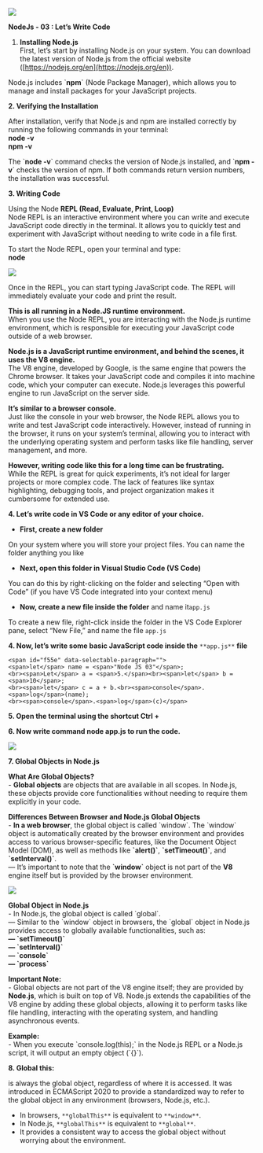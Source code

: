 ![](https://miro.medium.com/v2/resize:fit:875/1*AjqYUQHi2RkP7cFacapiDw.jpeg)

**NodeJs - 03 : Let’s Write Code**

1.  **Installing Node.js**  
    First, let’s start by installing Node.js on your system. You can download the latest version of Node.js from the official website ([https://nodejs.org/en](https://nodejs.org/en)).

Node.js includes \`**npm**\` (Node Package Manager), which allows you to manage and install packages for your JavaScript projects.

**2\. Verifying the Installation**

After installation, verify that Node.js and npm are installed correctly by running the following commands in your terminal:  
**node -v  
npm -v**

The \`**node -v**\` command checks the version of Node.js installed, and \`**npm -v**\` checks the version of npm. If both commands return version numbers, the installation was successful.

**3\. Writing Code**

Using the Node **REPL (Read, Evaluate, Print, Loop)**  
Node REPL is an interactive environment where you can write and execute JavaScript code directly in the terminal. It allows you to quickly test and experiment with JavaScript without needing to write code in a file first.

To start the Node REPL, open your terminal and type:  
**node**

![](https://miro.medium.com/v2/resize:fit:875/1*Q43g1eclPJdgeNbkxNoadg.jpeg)

Once in the REPL, you can start typing JavaScript code. The REPL will immediately evaluate your code and print the result.

**This is all running in a Node.JS runtime environment.**  
When you use the Node REPL, you are interacting with the Node.js runtime environment, which is responsible for executing your JavaScript code outside of a web browser.

**Node.js is a JavaScript runtime environment, and behind the scenes, it uses the V8 engine.**  
The V8 engine, developed by Google, is the same engine that powers the Chrome browser. It takes your JavaScript code and compiles it into machine code, which your computer can execute. Node.js leverages this powerful engine to run JavaScript on the server side.

**It’s similar to a browser console.**  
Just like the console in your web browser, the Node REPL allows you to write and test JavaScript code interactively. However, instead of running in the browser, it runs on your system’s terminal, allowing you to interact with the underlying operating system and perform tasks like file handling, server management, and more.

**However, writing code like this for a long time can be frustrating.**  
While the REPL is great for quick experiments, it’s not ideal for larger projects or more complex code. The lack of features like syntax highlighting, debugging tools, and project organization makes it cumbersome for extended use.

**4\. Let’s write code in VS Code or any editor of your choice.**

-   **First, create a new folder**

On your system where you will store your project files. You can name the folder anything you like

-   **Next, open this folder in Visual Studio Code (VS Code)**

You can do this by right-clicking on the folder and selecting “Open with Code” (if you have VS Code integrated into your context menu)

-   **Now, create a new file inside the folder** and name it`app.js`

To create a new file, right-click inside the folder in the VS Code Explorer pane, select “New File,” and name the file `app.js`

**4\. Now, let’s write some basic JavaScript code inside the** `**app.js**` **file**

```
<span id="f55e" data-selectable-paragraph="">
<span>let</span> name = <span>"Node JS 03"</span>;
<br><span>Let</span> a = <span>5.</span><br><span>let</span> b = <span>10</span>;
<br><span>let</span> c = a + b.<br><span>console</span>.<span>log</span>(name);
<br><span>console</span>.<span>log</span>(c)</span>

```

**5\. Open the terminal using the shortcut Ctrl +**

**6\. Now write command node app.js to run the code.**

![](https://miro.medium.com/v2/resize:fit:875/1*ONwyz9lwITAetgi6gbmLfQ.jpeg)

**7\. Global Objects in Node.js**

**What Are Global Objects?**  
\- **Global objects** are objects that are available in all scopes. In Node.js, these objects provide core functionalities without needing to require them explicitly in your code.

**Differences Between Browser and Node.js Global Objects**  
\- **In a web browser**, the global object is called \`window\`. The \`window\` object is automatically created by the browser environment and provides access to various browser-specific features, like the Document Object Model (DOM), as well as methods like **\`alert()\`**, **\`setTimeout()\`**, and **\`setInterval()\`**.  
— It’s important to note that the **\`window\`** object is not part of the **V8** engine itself but is provided by the browser environment.

![](https://miro.medium.com/v2/resize:fit:875/1*80If3Bj1WEuguhZsrRdSig.jpeg)

**Global Object in Node.js**  
\- In Node.js, the global object is called \`global\`.  
— Similar to the \`window\` object in browsers, the \`global\` object in Node.js provides access to globally available functionalities, such as:  
**— \`setTimeout()\`  
— \`setInterval()\`  
— \`console\`  
— \`process\`**

**Important Note:**  
\- Global objects are not part of the V8 engine itself; they are provided by **Node.js**, which is built on top of V8. Node.js extends the capabilities of the V8 engine by adding these global objects, allowing it to perform tasks like file handling, interacting with the operating system, and handling asynchronous events.

**Example:**  
\- When you execute \`console.log(this);\` in the Node.js REPL or a Node.js script, it will output an empty object (\`{}\`).

**8\. Global this:**

is always the global object, regardless of where it is accessed. It was introduced in ECMAScript 2020 to provide a standardized way to refer to the global object in any environment (browsers, Node.js, etc.).

-   In browsers, `**globalThis**` is equivalent to `**window**`.
-   In Node.js, `**globalThis**` is equivalent to `**global**`.
-   It provides a consistent way to access the global object without worrying about the environment.